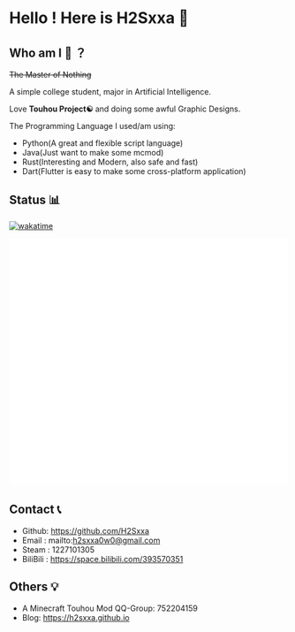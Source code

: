 # Hello ! Here is H2Sxxa 👋

## Who am I 🤔 ？

~~The Master of Nothing~~

A simple college student, major in Artificial Intelligence.

Love **Touhou Project☯** and doing some awful Graphic Designs.

The Programming Language I used/am using: 

 - Python(A great and flexible script language)
 - Java(Just want to make some mcmod)
 - Rust(Interesting and Modern, also safe and fast)
 - Dart(Flutter is easy to make some cross-platform application)

## Status 📊

[![wakatime](https://wakatime.com/badge/user/2cbbd499-4c2f-44d5-8b4e-813449cabaf3.svg)](https://wakatime.com/@2cbbd499-4c2f-44d5-8b4e-813449cabaf3)

<p align="left"><img src="metrics.plugin.svg"></p>

## Contact 📞

- Github: https://github.com/H2Sxxa
- Email : mailto:h2sxxa0w0@gmail.com
- Steam : 1227101305
- BiliBili : https://space.bilibili.com/393570351

## Others 💡

- A Minecraft Touhou Mod QQ-Group: 752204159
- Blog: https://h2sxxa.github.io
